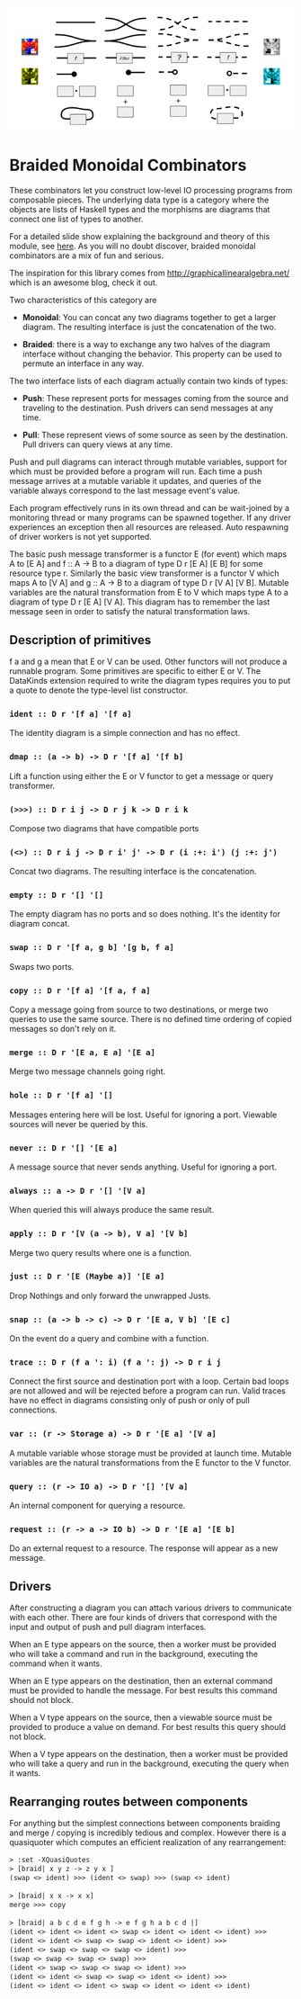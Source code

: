 ![alt text][logo]

# Braided Monoidal Combinators

These combinators let you construct low-level IO processing programs from
composable pieces. The underlying data type is a category where the objects
are lists of Haskell types and the morphisms are diagrams that connect one
list of types to another.

For a detailed slide show explaining the background and theory of this
module, see [here](https://docs.google.com/presentation/d/1ZTHNJolxcUYrl-aPAMHfb5e0EQ_Fxpm8KYgbC1UHtt4/edit?usp=sharing). As you will no doubt discover, braided monoidal combinators are a mix
of fun and serious.

The inspiration for this library comes from http://graphicallinearalgebra.net/
which is an awesome blog, check it out.

Two characteristics of this category are

- **Monoidal**: You can concat any two diagrams together to get a larger
diagram. The resulting interface is just the concatenation of the two.

- **Braided**: there is a way to exchange any two halves of the diagram
interface without changing the behavior. This property can be used to
permute an interface in any way.

The two interface lists of each diagram actually contain two kinds of types:

- **Push**: These represent ports for messages coming from the source and
traveling to the destination. Push drivers can send messages at any time.

- **Pull**: These represent views of some source as seen by the destination.
Pull drivers can query views at any time.

Push and pull diagrams can interact through mutable variables, support for
which must be provided before a program will run. Each time a push message
arrives at a mutable variable it updates, and queries of the variable always
correspond to the last message event's value.

Each program effectively runs in its own thread and can be wait-joined by
a monitoring thread or many programs can be spawned together. If any driver
experiences an exception then all resources are released. Auto respawning
of driver workers is not yet supported.

The basic push message transformer is a functor E (for event) which maps
A to [E A] and f :: A -> B to a diagram of type D r [E A] [E B] for some 
resource type r. Similarly the basic view transformer is a functor V which
maps A to [V A] and g :: A -> B to a diagram of type D r [V A] [V B].
Mutable variables are the natural transformation from E to V which maps type
A to a diagram of type D r [E A] [V A]. This diagram has to remember the
last message seen in order to satisfy the natural transformation laws.

## Description of primitives

f a and g a mean that E or V can be used. Other functors will not produce
a runnable program. Some primitives are specific to either E or V. The
DataKinds extension required to write the diagram types requires you to
put a quote to denote the type-level list constructor.

### `ident :: D r '[f a] '[f a]`
The identity diagram is a simple connection and has no effect.

### `dmap :: (a -> b) -> D r '[f a] '[f b]`
Lift a function using either the E or V functor to get a message or
query transformer.

### `(>>>) :: D r i j -> D r j k -> D r i k`
Compose two diagrams that have compatible ports

### `(<>) :: D r i j -> D r i' j' -> D r (i :+: i') (j :+: j')`
Concat two diagrams. The resulting interface is the concatenation.

### `empty :: D r '[] '[]`
The empty diagram has no ports and so does nothing. It's the identity for
diagram concat.

### `swap :: D r '[f a, g b] '[g b, f a]`
Swaps two ports.

### `copy :: D r '[f a] '[f a, f a]`
Copy a message going from source to two destinations, or merge two queries to
use the same source. There is no defined time ordering of copied messages
so don't rely on it.

### `merge :: D r '[E a, E a] '[E a]`
Merge two message channels going right.

### `hole :: D r '[f a] '[]`
Messages entering here will be lost. Useful for ignoring a port. Viewable sources
will never be queried by this.

### `never :: D r '[] '[E a]`
A message source that never sends anything. Useful for ignoring a port.

### `always :: a -> D r '[] '[V a]`
When queried this will always produce the same result.

### `apply :: D r '[V (a -> b), V a] '[V b]`
Merge two query results where one is a function.

### `just :: D r '[E (Maybe a)] '[E a]`
Drop Nothings and only forward the unwrapped Justs.

### `snap :: (a -> b -> c) -> D r '[E a, V b] '[E c]`
On the event do a query and combine with a function.

### `trace :: D r (f a ': i) (f a ': j) -> D r i j`
Connect the first source and destination port with a loop. Certain bad loops
are not allowed and will be rejected before a program can run. Valid traces have
no effect in diagrams consisting only of push or only of pull connections.

### `var :: (r -> Storage a) -> D r '[E a] '[V a]`
A mutable variable whose storage must be provided at launch time. Mutable
variables are the natural transformations from the E functor to the V functor.

### `query :: (r -> IO a) -> D r '[] '[V a]`
An internal component for querying a resource.

### `request :: (r -> a -> IO b) -> D r '[E a] '[E b]`
Do an external request to a resource. The response will appear as a new
message. 


## Drivers

After constructing a diagram you can attach various drivers to communicate
with each other. There are four kinds of drivers that correspond with the
input and output of push and pull diagram interfaces.

When an E type appears on the source, then a worker must be provided who will
take a command and run in the background, executing the command when it wants.

When an E type appears on the destination, then an external command must be
provided to handle the message. For best results this command should not block.

When a V type appears on the source, then a viewable source must be provided
to produce a value on demand. For best results this query should not block.

When a V type appears on the destination, then a worker must be provided who
will take a query and run in the background, executing the query when it wants.

## Rearranging routes between components

For anything but the simplest connections between components braiding and
merge / copying is incredibly tedious and complex. However there is a
quasiquoter which computes an efficient realization of any rearrangement:

```
> :set -XQuasiQuotes
> [braid| x y z -> z y x ]
(swap <> ident) >>> (ident <> swap) >>> (swap <> ident)

> [braid| x x -> x x]
merge >>> copy

> [braid| a b c d e f g h -> e f g h a b c d |]
(ident <> ident <> ident <> swap <> ident <> ident <> ident) >>>
(ident <> ident <> swap <> swap <> ident <> ident) >>>
(ident <> swap <> swap <> swap <> ident) >>>
(swap <> swap <> swap <> swap) >>>
(ident <> swap <> swap <> swap <> ident) >>>
(ident <> ident <> swap <> swap <> ident <> ident) >>>
(ident <> ident <> ident <> swap <> ident <> ident <> ident)
```

[logo]: https://raw.githubusercontent.com/evanrinehart/braided-monoidal-combinators/master/image.png "Combinator Symbols"
